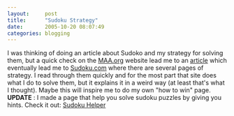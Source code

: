 ```yaml
---
layout:     post
title:      "Sudoku Strategy"
date:       2005-10-20 08:07:49
categories: blogging
---
```

I was thinking of doing an article about Sudoko and my strategy for solving them, but a quick check on the [MAA.org](http://maa.org/news/columns.html) website lead me to an [article](http://www.sciencenewsforkids.org/pages/puzzlezone/muse/muse1005.asp) which eventually lead me to [Sudoku.com](http://www.sudoku.com/) where there are several pages of strategy. I read through them quickly and for the most part that site does what I do to solve them, but it explains it in a weird way (at least that's what I thought). Maybe this will inspire me to do my own "how to win" page. **UPDATE** : I made a page that help you solve sudoku puzzles by giving you hints. Check it out: [Sudoku Helper](http://ironboundsoftware.com/products/SudokuHelper/)
